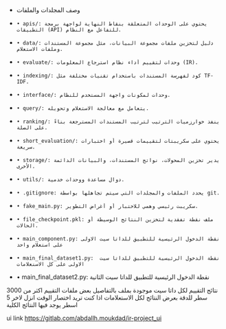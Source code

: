 - وصف المجلدات والملفات
-     • apis/: يحتوي على الوحدات المتعلقة بنقاط النهاية لواجهة برمجة التطبيقات (API) للتفاعل مع النظام.
-     • data/: دليل لتخزين ملفات مجموعة البيانات، مثل مجموعة المستندات وملفات الاستعلام.
-     • evaluate/: وحدات لتقييم أداء نظام استرجاع المعلومات (IR).
-     • indexing/: كود لفهرسة المستندات باستخدام تقنيات مختلفة مثل TF-IDF.
-     • interface/: وحدات لمكونات واجهة المستخدم للنظام.
-     • query/: يتعامل مع معالجة الاستعلام وتحويله.
-     • ranking/: ينفذ خوارزميات الترتيب لترتيب المستندات المسترجعة بناءً على الصلة.
-     • short_evaluation/: يحتوي على سكريبتات لتقييمات قصيرة أو اختبارات سريعة.
-     • storage/: يدير تخزين المحولات، نواتج المستندات، والبيانات الدائمة الأخرى.
-     • utils/: دوال مساعدة ووحدات خدمية.
-     • .gitignore: يحدد الملفات والمجلدات التي سيتم تجاهلها بواسطة git.
-     • fake_main.py: سكريبت رئيسي وهمي للاختبار أو أغراض التطوير.
-     • file_checkpoint.pkl: ملف نقطة تفقدية لتخزين النتائج الوسيطة أو الحالات.
-     • main_component.py: نقطة الدخول الرئيسية للتطبيق للداتا سيت الاولى على استعلام واحد
-     • main_final_dataset1.py:  نقطة الدخول الرئيسية للتطبيق للداتا سيت الاولى على كل الاسنعلامات


-   • main_final_dataset2.py: نقطة الدخول الرئيسية 
للتطبيق للداتا سيت الثانية

نتائج التقييم لكل داتا سيت موجودة بملف بالتفاصيل 
بعض ملفات التقييم اكثر من 3000 سطر للدقة بعرض النتائج لكل الاستعلامات 
اذا كنت تريد اختصار الوقت انزل لاخر 5 اسطر يوجد فيها النتائج الكلية

ui link https://gitlab.com/abdallh.moukdad/ir-project_ui